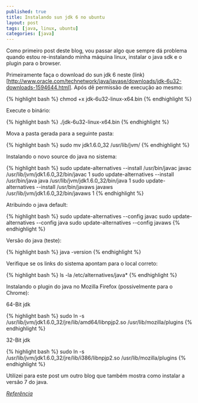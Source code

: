 ```yaml
---
published: true
title: Instalando sun jdk 6 no ubuntu
layout: post
tags: [java, linux, ubuntu]
categories: [java]
---
```

Como primeiro post deste blog, vou passar algo que sempre dá problema quando estou re-instalando minha máquina linux, instalar o java sdk e o plugin para o browser.

Primeiramente faça o download do sun jdk 6 neste (link)[http://www.oracle.com/technetwork/java/javase/downloads/jdk-6u32-downloads-1594644.html].
Após dê permissão de execução ao mesmo:

{% highlight bash %}
chmod +x jdk-6u32-linux-x64.bin
{% endhighlight %}

Execute o binário:

{% highlight bash %}
./jdk-6u32-linux-x64.bin
{% endhighlight %}

Mova a pasta gerada para a seguinte pasta:

{% highlight bash %}
sudo mv jdk1.6.0_32 /usr/lib/jvm/
{% endhighlight %}

Instalando o novo source do java no sistema:

{% highlight bash %}
sudo update-alternatives --install /usr/bin/javac javac /usr/lib/jvm/jdk1.6.0_32/bin/javac 1
sudo update-alternatives --install /usr/bin/java java /usr/lib/jvm/jdk1.6.0_32/bin/java 1
sudo update-alternatives --install /usr/bin/javaws javaws /usr/lib/jvm/jdk1.6.0_32/bin/javaws 1
{% endhighlight %}

Atribuindo o java default:

{% highlight bash %}
sudo update-alternatives --config javac
sudo update-alternatives --config java
sudo update-alternatives --config javaws
{% endhighlight %}

Versão do java (teste):

{% highlight bash %}
java -version
{% endhighlight %}

Verifique se os links do sistema apontam para o local correto:

{% highlight bash %}
ls -la /etc/alternatives/java*
{% endhighlight %}

Instalando o plugin do java no Mozilla Firefox (possivelmente para o Chrome):

64-Bit jdk

{% highlight bash %}
sudo ln -s /usr/lib/jvm/jdk1.6.0_32/jre/lib/amd64/libnpjp2.so /usr/lib/mozilla/plugins
{% endhighlight %}

32-Bit jdk

{% highlight bash %}
sudo ln -s /usr/lib/jvm/jdk1.6.0_32/jre/lib/i386/libnpjp2.so /usr/lib/mozilla/plugins
{% endhighlight %}

Utilizei para este post um outro blog que também mostra como instalar a versão 7 do java.

*<a href="http://www.devsniper.com/ubuntu-12-04-install-sun-jdk-6-7/" target="_blank">Referência</a>*
